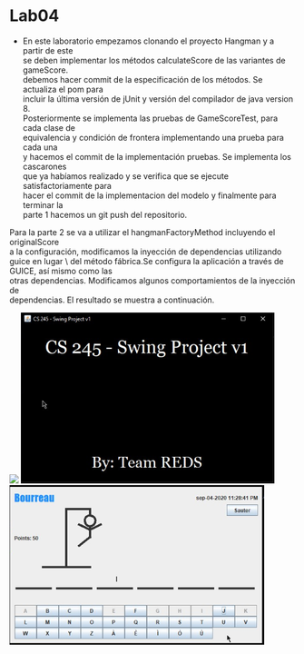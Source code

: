 # Lab04

- En este laboratorio empezamos clonando el proyecto Hangman y a partir de este \
se deben implementar los métodos calculateScore de las variantes de gameScore.\
debemos hacer commit de la especificación de los métodos. Se actualiza el pom para \
incluir la última versión de jUnit y versión del compilador de java version 8. \
Posteriormente se implementa las pruebas de GameScoreTest, para cada clase de \
equivalencia  y condición de frontera implementando una prueba para cada una \
y hacemos el commit de la implementación pruebas. Se implementa los cascarones \
que ya habíamos realizado y se verifica que se ejecute satisfactoriamente para \
hacer el commit de la implementacion del modelo y finalmente para terminar la \
parte 1 hacemos un git push del repositorio.

Para la parte 2 se va a utilizar el hangmanFactoryMethod incluyendo el originalScore \
a la configuración, modificamos la inyección de dependencias utilizando guice en lugar \ 
del método fábrica.Se configura la aplicación a través de GUICE, así mismo como las \
otras dependencias. Modificamos algunos comportamientos de la inyección de \
dependencias. El resultado se muestra a continuación.

![](Capt1.PNG)
![](Capt2.PNG) 
![](Capt3.PNG) 
